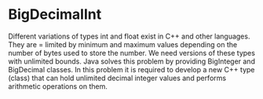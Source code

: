 # BigDecimalInt

Different variations of types int and float exist in C++ and other languages. They are =
limited by minimum and maximum values depending on the number of bytes used to store the 
number. We need versions of these types with unlimited bounds. Java solves this problem by 
providing BigInteger and BigDecimal classes. In this problem it is required to develop a 
new C++ type (class) that can hold unlimited decimal integer values and performs arithmetic 
operations on them.
